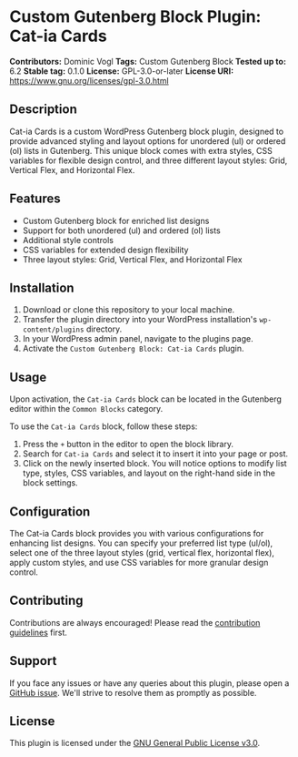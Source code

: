 # Custom Gutenberg Block Plugin: Cat-ia Cards

**Contributors:** Dominic Vogl
**Tags:** Custom Gutenberg Block
**Tested up to:** 6.2
**Stable tag:** 0.1.0
**License:** GPL-3.0-or-later
**License URI:** https://www.gnu.org/licenses/gpl-3.0.html

## Description

Cat-ia Cards is a custom WordPress Gutenberg block plugin, designed to provide advanced styling and layout options for unordered (ul) or ordered (ol) lists in Gutenberg. This unique block comes with extra styles, CSS variables for flexible design control, and three different layout styles: Grid, Vertical Flex, and Horizontal Flex.

## Features

- Custom Gutenberg block for enriched list designs
- Support for both unordered (ul) and ordered (ol) lists
- Additional style controls
- CSS variables for extended design flexibility
- Three layout styles: Grid, Vertical Flex, and Horizontal Flex

## Installation

1. Download or clone this repository to your local machine.
2. Transfer the plugin directory into your WordPress installation's `wp-content/plugins` directory.
3. In your WordPress admin panel, navigate to the plugins page.
4. Activate the `Custom Gutenberg Block: Cat-ia Cards` plugin.

## Usage

Upon activation, the `Cat-ia Cards` block can be located in the Gutenberg editor within the `Common Blocks` category.

To use the `Cat-ia Cards` block, follow these steps:

1. Press the `+` button in the editor to open the block library.
2. Search for `Cat-ia Cards` and select it to insert it into your page or post.
3. Click on the newly inserted block. You will notice options to modify list type, styles, CSS variables, and layout on the right-hand side in the block settings.

## Configuration

The Cat-ia Cards block provides you with various configurations for enhancing list designs. You can specify your preferred list type (ul/ol), select one of the three layout styles (grid, vertical flex, horizontal flex), apply custom styles, and use CSS variables for more granular design control.

## Contributing

Contributions are always encouraged! Please read the [contribution guidelines](CONTRIBUTING.md) first.

## Support

If you face any issues or have any queries about this plugin, please open a [GitHub issue](https://github.com/dominicvogl/catia-cards/issues). We'll strive to resolve them as promptly as possible.

## License

This plugin is licensed under the [GNU General Public License v3.0](http://www.gnu.org/licenses/gpl-3.0.html).
